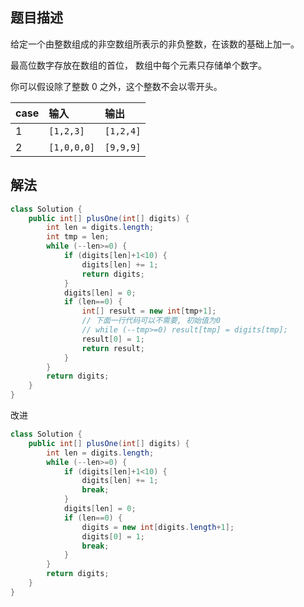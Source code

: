 ## 题目描述

给定一个由整数组成的非空数组所表示的非负整数，在该数的基础上加一。

最高位数字存放在数组的首位， 数组中每个元素只存储单个数字。

你可以假设除了整数 0 之外，这个整数不会以零开头。


|case|输入|输出|
|:--|:--|:--|
|1|`[1,2,3]`|`[1,2,4]`|
|2|`[1,0,0,0]`|`[9,9,9]`|



## 解法

```java
class Solution {
    public int[] plusOne(int[] digits) {
        int len = digits.length;
        int tmp = len;
        while (--len>=0) {
            if (digits[len]+1<10) {
                digits[len] += 1;
                return digits;
            }
            digits[len] = 0;
            if (len==0) {
                int[] result = new int[tmp+1];
                // 下面一行代码可以不需要, 初始值为0
                // while (--tmp>=0) result[tmp] = digits[tmp];
                result[0] = 1;
                return result;
            }
        }
        return digits;
    }
}
```


改进

```java
class Solution {
    public int[] plusOne(int[] digits) {
        int len = digits.length;
        while (--len>=0) {
            if (digits[len]+1<10) {
                digits[len] += 1;
                break;
            }
            digits[len] = 0;
            if (len==0) {
                digits = new int[digits.length+1];
                digits[0] = 1;
                break;
            }
        }
        return digits;
    }
}
```
